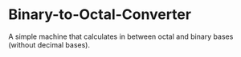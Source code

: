 # Binary-to-Octal-Converter
A simple machine that calculates in between octal and binary bases (without decimal bases).
